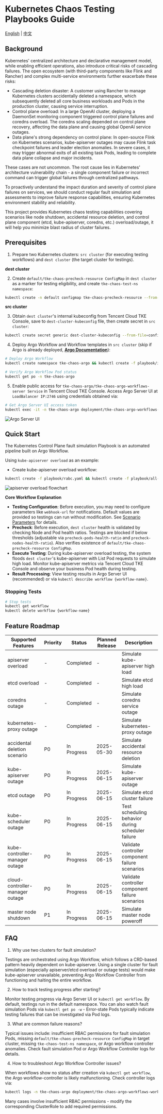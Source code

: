 # Kubernetes Chaos Testing Playbooks Guide

[English](README.md) | [中文](README_zh.md)

## Background

Kubernetes' centralized architecture and declarative management model, while enabling efficient operations, also introduce critical risks of cascading failures. The open ecosystem (with third-party components like Flink and Rancher) and complex multi-service environments further exacerbate these risks:

- Cascading deletion disaster: A customer using Rancher to manage Kubernetes clusters accidentally deleted a namespace, which subsequently deleted all core business workloads and Pods in the production cluster, causing service interruption.
- Control plane overload: In a large OpenAI cluster, deploying a DaemonSet monitoring component triggered control plane failures and coredns overload. The coredns scaling depended on control plane recovery, affecting the data plane and causing global OpenAI service outages.
- Data plane's strong dependency on control plane: In open-source Flink on Kubernetes scenarios, kube-apiserver outages may cause Flink task checkpoint failures and leader election anomalies. In severe cases, it may trigger abnormal exits of all existing task Pods, leading to complete data plane collapse and major incidents.

These cases are not uncommon. The root cause lies in Kubernetes' architecture vulnerability chain - a single component failure or incorrect command can trigger global failures through centralized pathways. 

To proactively understand the impact duration and severity of control plane failures on services, we should conduct regular fault simulation and assessments to improve failure response capabilities, ensuring Kubernetes environment stability and reliability. 

This project provides Kubernetes chaos testing capabilities covering scenarios like node shutdown, accidental resource deletion, and control plane component (etcd, kube-apiserver, coredns, etc.) overload/outage, it will help you minimize blast radius of cluster failures.

## Prerequisites

1. Prepare two Kubernetes clusters: `src cluster` (for executing testing workflows) and `dest cluster` (the target cluster for testings).

**dest cluster**

2. Create `default/tke-chaos-precheck-resource ConfigMap` in `dest cluster` as a marker for testing eligibility, and create `tke-chaos-test-ns namespace`:
```bash
kubectl create -n default configmap tke-chaos-precheck-resource --from-literal=empty="" && kubectl create ns tke-chaos-test-ns
```

**src cluster**

3. Obtain `dest cluster`'s internal kubeconfig from Tencent Cloud TKE Console, save to `dest-cluster-kubeconfig` file, then create secret in `src cluster`:
```bash
kubectl create secret generic dest-cluster-kubeconfig --from-file=config=./dest-cluster-kubeconfig
```

4. Deploy Argo Workflow and Workflow templates in `src cluster` (skip if Argo is already deployed, [**Argo Documentation**](https://argo-workflows.readthedocs.io/en/latest/)):
```bash
# Deploy Argo Workflow
kubectl create namespace tke-chaos-argo && kubectl create -f playbook/install-argo.yaml

# Verify Argo Workflow Pod status
kubectl get po -n tke-chaos-argo
```

5. Enable public access for `tke-chaos-argo/tke-chaos-argo-workflows-server Service` in Tencent Cloud TKE Console. Access Argo Server UI at `LoadBalancer IP:2746` using credentials obtained via:
```bash
# Get Argo Server UI access token
kubectl exec -it -n tke-chaos-argo deployment/tke-chaos-argo-workflows-server -- argo auth token
```

![Argo Server UI](./playbook/docs/argo-server-ui.png)

## Quick Start

The Kubernetes Control Plane fault simulation Playbook is an automated pipeline built on Argo Workflow.

Using `kube-apiserver overload` as an example:

- Create kube-apiserver overload workflow:
```bash
kubectl create -f playbook/rabc.yaml && kubectl create -f playbook/all-in-one-template.yaml && kubectl create -f playbook/workflow/apiserver-overload-scenario.yaml
```

![apiserver overload flowchart](./playbook/docs/chaos-flowchart-en.png)

**Core Workflow Explanation**

- **Testing Configuration**: Before execution, you may need to configure parameters like `webhook-url` for notifications. Default values are provided so testings can run without modification. See [Scenario Parameters](playbook/README.md) for details.
- **Precheck**: Before execution, `dest cluster` health is validated by checking Node and Pod health ratios. Testings are blocked if below thresholds (adjustable via `precheck-pods-health-ratio` and `precheck-nodes-health-ratio`). Also verifies existence of `default/tke-chaos-precheck-resource ConfigMap`.
- **Execute Testing**: During kube-apiserver overload testing, the system floods `dest cluster`'s kube-apiserver with List Pod requests to simulate high load. Monitor kube-apiserver metrics via Tencent Cloud TKE Console and observe your business Pod health during testing.
- **Result Processing**: View testing results in Argo Server UI (recommended) or via `kubectl describe workflow {workflow-name}`.

### Stopping Tests
```bash
# Stop tests
kubectl get workflow
kubectl delete workflow {workflow-name}
```

## Feature Roadmap

| Supported Features               | Priority | Status      | Planned Release | Description                  |
|----------------------------------|----------|-------------|-----------------|------------------------------|
| apiserver overload         |   -      | Completed   |      -          | Simulate kube-apiserver high load |
| etcd overload              |   -      | Completed   |      -          | Simulate etcd high load       |
| coredns outage             |   -      | Completed   |      -          | Simulate coredns service outage |
| kubernetes-proxy outage    |   -      | Completed   |      -          | Simulate kubernetes-proxy outage |
| accidental deletion scenario     |  P0      | In Progress |  2025-05-30     | Simulate accidental resource deletion |
| kube-apiserver outage      |  P0      | In Progress |  2025-06-15     | Simulate kube-apiserver outage |
| etcd outage                | P0       | In Progress |  2025-06-15     | Simulate etcd cluster failure |
| kube-scheduler outage      | P0       | In Progress |  2025-06-15     | Test scheduling behavior during scheduler failure |
| kube-controller-manager outage   | P0       | In Progress |  2025-06-15     | Validate controller component failure scenarios |
| cloud-controller-manager outage  | P0       | In Progress |  2025-06-15     | Validate controller component failure scenarios |
| master node shutdown             | P1       | In Progress |  2025-06-15     | Simulate master node poweroff |

## FAQ
1. Why use two clusters for fault simulation?

  Testings are orchestrated using Argo Workflow, which follows a CRD-based pattern heavily dependent on kube-apiserver. Using a single cluster for fault simulation (especially apiserver/etcd overload or outage tests) would make kube-apiserver unavailable, preventing Argo Workflow Controller from functioning and halting the entire workflow.

2. How to track testing progress after starting?

  Monitor testing progress via Argo Server UI or `kubectl get workflow`. By default, testings run in the default namespace. You can also watch fault simulation Pods via `kubectl get po -w` - Error-state Pods typically indicate testing failures that can be investigated via Pod logs.

3. What are common failure reasons?

  Typical issues include: insufficient RBAC permissions for fault simulation Pods, missing `default/tke-chaos-precheck-resource ConfigMap` in target cluster, missing `tke-chaos-test-ns namespace`, or Argo workflow controller anomalies. Check fault simulation Pod or Argo Workflow Controller logs for details.

4. How to troubleshoot Argo Workflow Controller issues?

  When workflows show no status after creation via `kubectl get workflow`, the Argo workflow-controller is likely malfunctioning. Check controller logs via:
```bash
kubectl logs -n tke-chaos-argo deployment/tke-chaos-argo-workflows-workflow-controller --tail 50 -f
```
  Many cases involve insufficient RBAC permissions - modify the corresponding ClusterRole to add required permissions.
